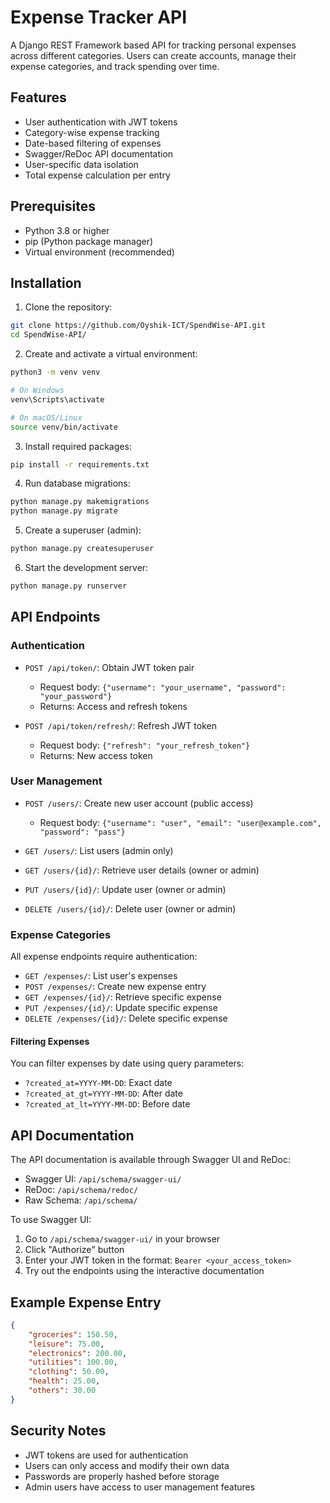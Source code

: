 # Expense Tracker API

A Django REST Framework based API for tracking personal expenses across different categories. Users can create accounts, manage their expense categories, and track spending over time.

## Features

- User authentication with JWT tokens
- Category-wise expense tracking
- Date-based filtering of expenses
- Swagger/ReDoc API documentation
- User-specific data isolation
- Total expense calculation per entry

## Prerequisites

- Python 3.8 or higher
- pip (Python package manager)
- Virtual environment (recommended)

## Installation

1. Clone the repository:
```bash
git clone https://github.com/Oyshik-ICT/SpendWise-API.git
cd SpendWise-API/
```

2. Create and activate a virtual environment:
```bash
python3 -m venv venv

# On Windows
venv\Scripts\activate

# On macOS/Linux
source venv/bin/activate
```

3. Install required packages:
```bash
pip install -r requirements.txt
```

4. Run database migrations:
```bash
python manage.py makemigrations
python manage.py migrate
```

5. Create a superuser (admin):
```bash
python manage.py createsuperuser
```

6. Start the development server:
```bash
python manage.py runserver
```

## API Endpoints

### Authentication
- `POST /api/token/`: Obtain JWT token pair
  - Request body: `{"username": "your_username", "password": "your_password"}`
  - Returns: Access and refresh tokens

- `POST /api/token/refresh/`: Refresh JWT token
  - Request body: `{"refresh": "your_refresh_token"}`
  - Returns: New access token

### User Management
- `POST /users/`: Create new user account (public access)
  - Request body: `{"username": "user", "email": "user@example.com", "password": "pass"}`

- `GET /users/`: List users (admin only)
- `GET /users/{id}/`: Retrieve user details (owner or admin)
- `PUT /users/{id}/`: Update user (owner or admin)
- `DELETE /users/{id}/`: Delete user (owner or admin)

### Expense Categories
All expense endpoints require authentication:

- `GET /expenses/`: List user's expenses
- `POST /expenses/`: Create new expense entry
- `GET /expenses/{id}/`: Retrieve specific expense
- `PUT /expenses/{id}/`: Update specific expense
- `DELETE /expenses/{id}/`: Delete specific expense

#### Filtering Expenses
You can filter expenses by date using query parameters:
- `?created_at=YYYY-MM-DD`: Exact date
- `?created_at_gt=YYYY-MM-DD`: After date
- `?created_at_lt=YYYY-MM-DD`: Before date

## API Documentation

The API documentation is available through Swagger UI and ReDoc:

- Swagger UI: `/api/schema/swagger-ui/`
- ReDoc: `/api/schema/redoc/`
- Raw Schema: `/api/schema/`

To use Swagger UI:
1. Go to `/api/schema/swagger-ui/` in your browser
2. Click "Authorize" button
3. Enter your JWT token in the format: `Bearer <your_access_token>`
4. Try out the endpoints using the interactive documentation

## Example Expense Entry

```json
{
    "groceries": 150.50,
    "leisure": 75.00,
    "electronics": 200.00,
    "utilities": 100.00,
    "clothing": 50.00,
    "health": 25.00,
    "others": 30.00
}
```

## Security Notes

- JWT tokens are used for authentication
- Users can only access and modify their own data
- Passwords are properly hashed before storage
- Admin users have access to user management features
